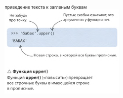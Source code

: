 приведение текста к заглвным буквам
![](../../01.Программирование_на_Pyth_для_детей/_Pictures/Pasted_image_20250306225910.png)